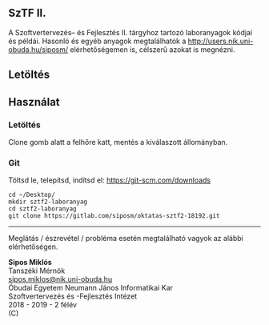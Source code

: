 ## SzTF II.

A Szoftvertervezés– és Fejlesztés II. tárgyhoz tartozó laboranyagok kódjai és példái. Hasonló és egyéb anyagok megtalálhatók a http://users.nik.uni-obuda.hu/siposm/ elérhetőségemen is, célszerű azokat is megnézni.

## Letöltés

## Használat
### Letöltés
Clone gomb alatt a felhőre katt, mentés a kiválaszott állományban.

### Git
Töltsd le, telepítsd, indítsd el: https://git-scm.com/downloads
    
`cd ~/Desktop/`\
`mkdir sztf2-laboranyag`\
`cd sztf2-laboranyag`\
`git clone https://gitlab.com/siposm/oktatas-sztf2-18192.git`

---

Meglátás / észrevétel / probléma esetén megtalálható vagyok az alábbi elérhetőségen.


**Sipos Miklós**\
Tanszéki Mérnök\
sipos.miklos@nik.uni-obuda.hu\
Óbudai Egyetem Neumann János Informatikai Kar\
Szoftvertervezés és -Fejlesztés Intézet\
2018 - 2019 - 2 félév\
(C)
